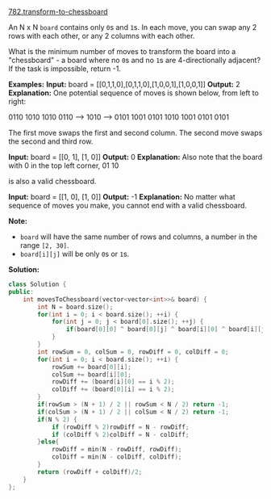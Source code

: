 [782.transform-to-chessboard](https://leetcode.com/problems/transform-to-chessboard/)  

An N x N `board` contains only `0`s and `1`s. In each move, you can swap any 2 rows with each other, or any 2 columns with each other.

What is the minimum number of moves to transform the board into a "chessboard" - a board where no `0`s and no `1`s are 4-directionally adjacent? If the task is impossible, return -1.

**Examples:**
**Input:** board = \[\[0,1,1,0\],\[0,1,1,0\],\[1,0,0,1\],\[1,0,0,1\]\]
**Output:** 2
**Explanation:**
One potential sequence of moves is shown below, from left to right:

0110     1010     1010
0110 --> 1010 --> 0101
1001     0101     1010
1001     0101     0101

The first move swaps the first and second column.
The second move swaps the second and third row.

**Input:** board = \[\[0, 1\], \[1, 0\]\]
**Output:** 0
**Explanation:**
Also note that the board with 0 in the top left corner,
01
10

is also a valid chessboard.

**Input:** board = \[\[1, 0\], \[1, 0\]\]
**Output:** -1
**Explanation:**
No matter what sequence of moves you make, you cannot end with a valid chessboard.

**Note:**

*   `board` will have the same number of rows and columns, a number in the range `[2, 30]`.
*   `board[i][j]` will be only `0`s or `1`s.  



**Solution:**  

```cpp
class Solution {
public:
    int movesToChessboard(vector<vector<int>>& board) {
        int N = board.size();
        for(int i = 0; i < board.size(); ++i) {
            for(int j = 0; j < board[0].size(); ++j) {
                if(board[0][0] ^ board[0][j] ^ board[i][0] ^ board[i][j]) return -1;
            }
        }
        int rowSum = 0, colSum = 0, rowDiff = 0, colDiff = 0;
        for(int i = 0; i < board.size(); ++i) {
            rowSum += board[0][i];
            colSum += board[i][0];
            rowDiff += (board[i][0] == i % 2);
            colDiff += (board[0][i] == i % 2);
        }
        if(rowSum > (N + 1) / 2 || rowSum < N / 2) return -1;
        if(colSum > (N + 1) / 2 || colSum < N / 2) return -1;
        if(N % 2) {
            if (rowDiff % 2)rowDiff = N - rowDiff;
            if (colDiff % 2)colDiff = N - colDiff;
        }else{
            rowDiff = min(N - rowDiff, rowDiff);
            colDiff = min(N - colDiff, colDiff);
        }
        return (rowDiff + colDiff)/2;
    }
};
```
      
